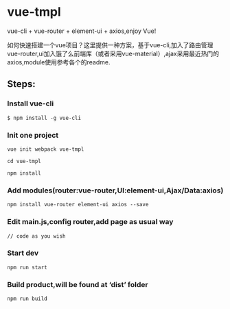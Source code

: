 # vue-tmpl
vue-cli + vue-router + element-ui + axios,enjoy Vue!

如何快速搭建一个vue项目？这里提供一种方案，基于vue-cli,加入了路由管理vue-router,ui加入饿了么前端库（或者采用vue-material）,ajax采用最近热门的axios,module使用参考各个的readme.

## Steps:

### Install vue-cli
```
$ npm install -g vue-cli
```

### Init one project

```
vue init webpack vue-tmpl

cd vue-tmpl

npm install
```

### Add modules(router:vue-router,UI:element-ui,Ajax/Data:axios)

```
npm install vue-router element-ui axios --save
```
### Edit main.js,config router,add page as usual way
```
// code as you wish
```
### Start dev

```
npm run start
```
### Build product,will be found at ‘dist’ folder
```
npm run build
```


